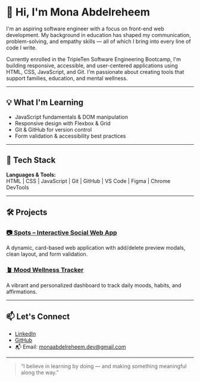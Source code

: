 # 👋 Hi, I'm Mona Abdelreheem

I'm an aspiring software engineer with a focus on front-end web development. My background in education has shaped my communication, problem-solving, and empathy skills — all of which I bring into every line of code I write.

Currently enrolled in the TripleTen Software Engineering Bootcamp, I'm building responsive, accessible, and user-centered applications using HTML, CSS, JavaScript, and Git. I'm passionate about creating tools that support families, education, and mental wellness.

---

## 💡 What I'm Learning
- JavaScript fundamentals & DOM manipulation  
- Responsive design with Flexbox & Grid  
- Git & GitHub for version control  
- Form validation & accessibility best practices

---

## 🔧 Tech Stack
**Languages & Tools:**  
HTML | CSS | JavaScript | Git | GitHub | VS Code | Figma | Chrome DevTools

---

## 🛠️ Projects
### [📷 Spots – Interactive Social Web App](https://github.com/Monaabdelreheem/se_project_spots)
A dynamic, card-based web application with add/delete preview modals, clean layout, and form validation.


### [🪴 Mood Wellness Tracker](https://github.com/jcalcan/mayCodeJam)
A vibrant and personalized dashboard to track daily moods, habits, and affirmations.

---

## 📫 Let's Connect
- [LinkedIn](https://www.linkedin.com/in/mona-abdelreheem-81753836b/)
- [GitHub](https://github.com/Monaabdelreheem)
- 📬 Email: monaabdelreheem.dev@gmail.com

---

> “I believe in learning by doing — and making something meaningful along the way.”

